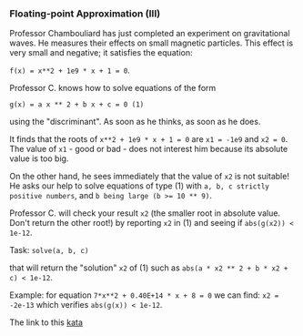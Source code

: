 ### Floating-point Approximation (III)

Professor Chambouliard has just completed an experiment on gravitational waves. He measures their effects on small magnetic particles. This effect is very small and negative; it satisfies the equation:

`f(x) = x**2 + 1e9 * x + 1 = 0`.

Professor C. knows how to solve equations of the form

`g(x) = a x ** 2 + b x + c = 0 (1)`

using the "discriminant". As soon as he thinks, as soon as he does.

It finds that the roots of `x**2 + 1e9 * x + 1 = 0` are `x1 = -1e9` and `x2 = 0`. The value of `x1` - good or bad - does not interest him because its absolute value is too big.

On the other hand, he sees immediately that the value of `x2` is not suitable! He asks our help to solve equations of type (1) with `a, b, c strictly positive numbers`, and `b being large (b >= 10 ** 9)`.

Professor C. will check your result `x2` (the smaller root in absolute value. Don't return the other root!) by reporting `x2` in (1) and seeing if `abs(g(x2)) < 1e-12`.

Task:
`solve(a, b, c)`

that will return the "solution" `x2` of (1) such as `abs(a * x2 ** 2 + b * x2 + c) < 1e-12`.

Example:
for equation `7*x**2 + 0.40E+14 * x + 8 = 0` we can find: `x2 = -2e-13` which verifies `abs(g(x)) < 1e-12`.  

The link to this [kata](https://www.codewars.com/kata/floating-point-approximation-iii/java)

